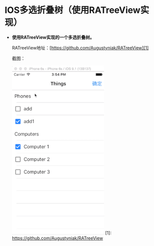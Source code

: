 IOS多选折叠树（使用RATreeView实现）
==============

- **使用RATreeView实现的一个多选折叠树。**
    
    RATreeView地址：[https://github.com/Augustyniak/RATreeView][1]
    
    截图：   

    ![Alt text](/Screens/animation.gif)
[1]: https://github.com/Augustyniak/RATreeView